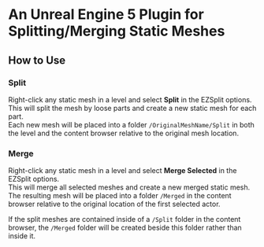 # An Unreal Engine 5 Plugin for Splitting/Merging Static Meshes

## How to Use

### Split
Right-click any static mesh in a level and select **Split** in the EZSplit options.  
This will split the mesh by loose parts and create a new static mesh for each part.  
Each new mesh will be placed into a folder `/OriginalMeshName/Split` in both the level and the content browser relative to the original mesh location.

### Merge
Right-click any static mesh in a level and select **Merge Selected** in the EZSplit options.  
This will merge all selected meshes and create a new merged static mesh.  
The resulting mesh will be placed into a folder `/Merged` in the content browser relative to the original location of the first selected actor.  

If the split meshes are contained inside of a `/Split` folder in the content browser, the `/Merged` folder will be created beside this folder rather than inside it.